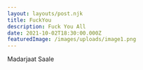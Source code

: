 ```yaml
---
layout: layouts/post.njk
title: FuckYou
description: Fuck You All
date: 2021-10-02T18:30:00.000Z
featuredImage: /images/uploads/image1.png
---
```

Madarjaat Saale
